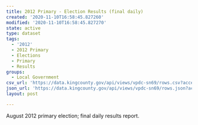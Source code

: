 ```yaml
---
title: 2012 Primary - Election Results (final daily)
created: '2020-11-10T16:58:45.827260'
modified: '2020-11-10T16:58:45.827270'
state: active
type: dataset
tags:
  - '2012'
  - 2012 Primary
  - Elections
  - Primary
  - Results
groups:
  - Local Government
csv_url: 'https://data.kingcounty.gov/api/views/vpdc-sn69/rows.csv?accessType=DOWNLOAD'
json_url: 'https://data.kingcounty.gov/api/views/vpdc-sn69/rows.json?accessType=DOWNLOAD'
layout: post

---
```

August 2012 primary election; final daily results report.

